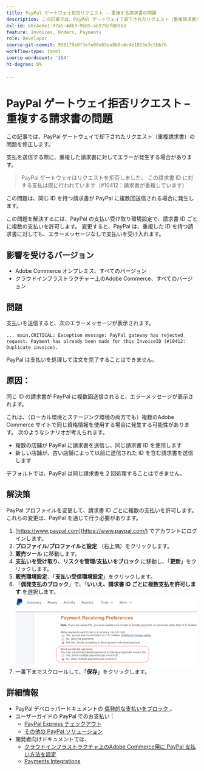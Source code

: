 ```yaml
---
title: PayPal ゲートウェイ拒否リクエスト – 重複する請求書の問題
description: この記事では、PayPal ゲートウェイで却下されたリクエスト（重複請求書）の問題を修正します。
exl-id: b6c4ede1-97a5-4db3-9b05-ab979cf809b3
feature: Invoices, Orders, Payments
role: Developer
source-git-commit: 958179e0f3efe08e65ea8b0c4c4e1015e3c5bb76
workflow-type: tm+mt
source-wordcount: '354'
ht-degree: 0%

---
```


# PayPal ゲートウェイ拒否リクエスト – 重複する請求書の問題

この記事では、PayPal ゲートウェイで却下されたリクエスト（重複請求書）の問題を修正します。

支払を送信する際に、重複した請求書に対してエラーが発生する場合があります。

>PayPal ゲートウェイはリクエストを拒否しました。 この請求書 ID に対する支払は既に行われています（\#10412：請求書が重複しています）

この問題は、同じ ID を持つ請求書が PayPal に複数回送信される場合に発生します。

この問題を解決するには、PayPal の支払い受け取り環境設定で、請求書 ID ごとに複数の支払いを許可します。 変更すると、PayPal は、重複した ID を持つ請求書に対しても、エラーメッセージなしで支払いを受け入れます。

## 影響を受けるバージョン

* Adobe Commerce オンプレミス、すべてのバージョン
* クラウドインフラストラクチャー上のAdobe Commerce、すべてのバージョン

## 問題

支払いを送信すると、次のエラーメッセージが表示されます。

```
... main.CRITICAL: Exception message: PayPal gateway has rejected request. Payment has already been made for this InvoiceID (#10412: Duplicate invoice).
```

PayPal は支払いを処理して注文を完了することはできません。

## 原因：

同じ ID の請求書が PayPal に複数回送信されると、エラーメッセージが表示されます。

これは、（ローカル環境とステージング環境の両方でも）複数のAdobe Commerce サイトで同じ資格情報を使用する場合に発生する可能性があります。 次のようなシナリオが考えられます。

* 複数の店舗が PayPal に請求書を送信し、同じ請求書 ID を使用します
* 新しい店舗が、古い店舗によって以前に送信された ID を含む請求書を送信します

デフォルトでは、PayPal は同じ請求書を 2 回処理することはできません。

## 解決策

PayPal プロファイルを変更して、請求書 ID ごとに複数の支払いを許可します。 これらの変更は、PayPal を通じて行う必要があります。

1. [https://www.paypal.com](https://www.paypal.com/) でアカウントにログインします。
1. **プロファイル**/**プロファイルと設定** （右上隅）をクリックします。
1. **販売ツール** に移動します。
1. **支払いを受け取り、リスクを管理**/**支払いをブロック** に移動し、「**更新**」をクリックします。
1. **販売環境設定**、「**支払い受信環境設定**」をクリックします。
1. 「**偶発支払のブロック**」で、「**いいえ、請求書 ID ごとに複数支払を許可します** を選択します。    ![paypal_allow_multiple_payments_per_invoice_id.png](assets/paypal_allow_multiple_payments_per_invoice_id.png)
1. 一番下までスクロールして、「**保存**」をクリックします。

## 詳細情報

* PayPal デベロッパードキュメントの [ 偶発的な支払いをブロック ](https://developer.paypal.com/docs/admin/setup-account/#block-accidental-payments)。
* ユーザーガイドの PayPal でのお支払い：
   * [PayPal Express チェックアウト](/docs/commerce-admin/stores-sales/payments/paypal/paypal-express-checkout.html)
   * [その他の PayPal ソリューション](/docs/commerce-admin/stores-sales/payments/paypal/paypal.html)
* 開発者向けドキュメントでは、
   * [クラウドインフラストラクチャ上のAdobe Commerce用に PayPal 支払い方法を設定](/docs/commerce-cloud-service/user-guide/configure-store/paypal.html)
   * [Payments Integrations](https://developer.adobe.com/commerce/php/development/payments-integrations/)
